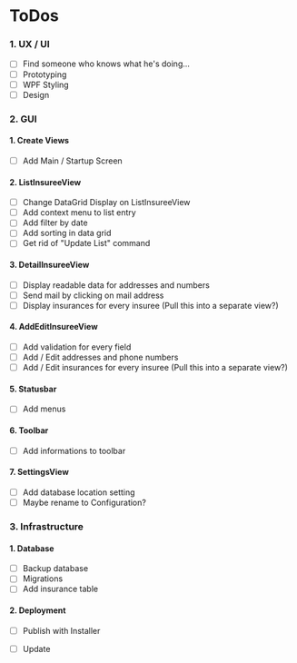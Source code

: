 # ToDos

### 1. UX / UI
- [ ] Find someone who knows what he's doing...
- [ ] Prototyping
- [ ] WPF Styling
- [ ] Design

### 2. GUI

#### 1. Create Views
- [ ] Add Main / Startup Screen

#### 2. ListInsureeView
- [ ] Change DataGrid Display on ListInsureeView
- [ ] Add context menu to list entry
- [ ] Add filter by date
- [ ] Add sorting in data grid
- [ ] Get rid of "Update List" command

#### 3. DetailInsureeView
- [ ] Display readable data for addresses and numbers
- [ ] Send mail by clicking on mail address
- [ ] Display insurances for every insuree (Pull this into a separate view?)

#### 4. AddEditInsureeView
- [ ] Add validation for every field
- [ ] Add / Edit addresses and phone numbers
- [ ] Add / Edit insurances for every insuree (Pull this into a separate view?)

#### 5. Statusbar
- [ ] Add menus

#### 6. Toolbar
- [ ] Add informations to toolbar

#### 7. SettingsView
- [ ] Add database location setting
- [ ] Maybe rename to Configuration?

### 3. Infrastructure

#### 1. Database
- [ ] Backup database
- [ ] Migrations
- [ ] Add insurance table

#### 2. Deployment
- [ ] Publish with Installer
- [ ] Update

